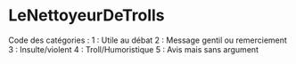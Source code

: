 # LeNettoyeurDeTrolls

Code des catégories :
1 : Utile au débat
2 : Message gentil ou remerciement
3 : Insulte/violent
4 : Troll/Humoristique
5 : Avis mais sans argument 
